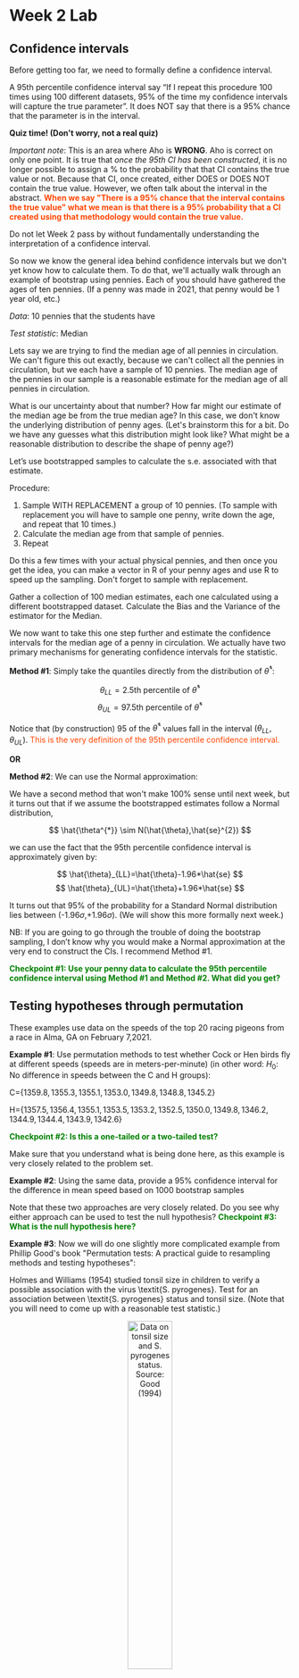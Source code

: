 Week 2 Lab
=============

Confidence intervals
-----------------------

Before getting too far, we need to formally define a confidence interval. 

A 95th percentile confidence interval say “If I repeat this procedure 100 times using 100 different datasets, 95% of the time my confidence intervals will capture the true parameter”. It does NOT say that there is a 95% chance that the parameter is in the interval.

**Quiz time! (Don't worry, not a real quiz)**

*Important note*: This is an area where Aho is **WRONG**. Aho is correct on only one point. It is true that *once the 95th CI has been constructed*, it is no longer possible to assign a $\%$ to the probability that that CI contains the true value or not. Because that CI, once created, either DOES or DOES NOT contain the true value. However, we often talk about the interval in the abstract. **<span style="color: orangered;">When we say "There is a 95$\%$ chance that the interval contains the true value" what we mean is that there is a 95$\%$ probability that a CI created using that methodology would contain the true value.</span>**

Do not let Week 2 pass by without fundamentally understanding the interpretation of a confidence interval. 

So now we know the general idea behind confidence intervals but we don't yet know how to calculate them. To do that, we'll actually walk through an example of bootstrap using pennies. Each of you should have gathered the ages of ten pennies. (If a penny was made in 2021, that penny would be 1 year old, etc.)

*Data*: 10 pennies that the students have

*Test statistic*: Median

Lets say we are trying to find the median age of all pennies in circulation. We can't figure this out exactly, because we can't collect all the pennies in circulation, but we each have a sample of 10 pennies. The median age of the pennies in our sample is a reasonable estimate for the median age of all pennies in circulation. 

What is our uncertainty about that number? How far might our estimate of the median age be from the true median age? In this case, we don't know the underlying distribution of penny ages. (Let's brainstorm this for a bit. Do we have any guesses what this distribution might look like? What might be a reasonable distribution to describe the shape of penny age?) 

Let’s use bootstrapped samples to calculate the s.e. associated with that estimate.

Procedure: 
1. Sample WITH REPLACEMENT a group of 10 pennies. (To sample with replacement you will have to sample one penny, write down the age, and repeat that 10 times.)
2. Calculate the median age from that sample of pennies.
3. Repeat

Do this a few times with your actual physical pennies, and then once you get the idea, you can make a vector in R of your penny ages and use R to speed up the sampling. Don't forget to sample with replacement.

Gather a collection of 100 median estimates, each one calculated using a different bootstrapped dataset. Calculate the Bias and the Variance of the estimator for the Median.

We now want to take this one step further and estimate the confidence intervals for the median age of a penny in circulation. We actually have two primary mechanisms for generating confidence intervals for the statistic.

**Method #1**: Simply take the quantiles directly from the distribution of $\hat{\theta}^{*}$:

$$
\theta_{LL} = \mbox{2.5th percentile of } \hat{\theta}^{*}
$$
$$
\theta_{UL} = \mbox{97.5th percentile of } \hat{\theta}^{*}
$$

Notice that (by construction) 95$%$ of the $\hat{\theta}^{*}$ values fall in the interval $(\theta_{LL},\theta_{UL})$. <span style="color: orangered;">This is the very definition of the 95th percentile confidence interval.</span>

**OR** 

**Method #2**: We can use the Normal approximation:

We have a second method that won't make 100\% sense until next week, but it turns out that if we assume the bootstrapped estimates follow a Normal distribution, 

$$
\hat{\theta^{*}} \sim N(\hat{\theta},\hat{se}^{2})
$$

we can use the fact that the 95th percentile confidence interval is approximately given by:

$$
\hat{\theta}_{LL}=\hat{\theta}-1.96*\hat{se}
$$
$$
\hat{\theta}_{UL}=\hat{\theta}+1.96*\hat{se}
$$

It turns out that 95$\%$ of the probability for a Standard Normal distribution lies between (-1.96$\sigma$,+1.96$\sigma$). (We will show this more formally next week.) 

NB: If you are going to go through the trouble of doing the bootstrap sampling, I don’t know why you would make a Normal approximation at the very end to construct the CIs. I recommend Method #1.

**<span style="color: green;">Checkpoint #1: Use your penny data to calculate the 95th percentile confidence interval using Method #1 and Method #2. What did you get?</span>**

Testing hypotheses through permutation
------------------------------------

These examples use data on the speeds of the top 20 racing pigeons from a race in Alma, GA on February 7,2021. 

**Example #1**: Use permutation methods to test whether Cock or Hen birds fly at different speeds (speeds are in meters-per-minute) (in other word: $H_{0}$: No difference in speeds between the C and H groups):

C=$\{1359.8,1355.3,1355.1,1353.0,1349.8,1348.8,1345.2\}$

H=$\{1357.5,1356.4,1355.1,1353.5,1353.2,1352.5,1350.0,1349.8,1346.2,1344.9,1344.4,1343.9,1342.6\}$

**<span style="color: green;">Checkpoint #2: Is this a one-tailed or a two-tailed test?</span>**

Make sure that you understand what is being done here, as this example is very closely related to the problem set.


**Example #2**: Using the same data, provide a 95% confidence interval for the difference in mean speed based on 1000 bootstrap samples

Note that these two approaches are very closely related. Do you see why either approach can be used to test the null hypothesis? **<span style="color: green;">Checkpoint #3: What is the null hypothesis here?</span>**

**Example #3**: Now we will do one slightly more complicated example from Phillip Good's book "Permutation tests: A practical guide to resampling methods and testing hypotheses":

Holmes and Williams (1954) studied tonsil size in children to verify a possible association with the virus \textit{S. pyrogenes}. Test for an association between \textit{S. pyrogenes} status and tonsil size. (Note that you will need to come up with a reasonable test statistic.)

<div class="figure" style="text-align: center">
<img src="Table2categories.png" alt="Data on tonsil size and S. pyrogenes status. Source: Good (1994)" width="40%" />
<p class="caption">(\#fig:unnamed-chunk-1)Data on tonsil size and S. pyrogenes status. Source: Good (1994)</p>
</div>

Now lets consider the full dataset, where tonsil size is divided into three categories. How would we do the test now? **<span style="color: green;">Checkpoint #4: What is the new test statistic? (There are many options.)</span>** What 'labels' do you permute?

<div class="figure" style="text-align: center">
<img src="Table3categories.png" alt="Fill dataset on tonsil size and S. pyrogenes status. Source: Good (1994)" width="50%" />
<p class="caption">(\#fig:unnamed-chunk-2)Fill dataset on tonsil size and S. pyrogenes status. Source: Good (1994)</p>
</div>

Basics of bootstrap and jackknife
------------------------------------

To get started with bootstrap and jackknife techniques, we start by working through a very simple example. First we simulate some data


```r
x<-seq(0,9,by=1)
```

This will constutute our "data". Let's print the result of sampling with replacement to get a sense for it...


```r
table(sample(x,size=length(x),replace=T))
```

```
## 
## 0 1 2 3 4 6 7 
## 1 1 2 3 1 1 1
```

Now we will write a little script to take bootstrap samples and calculate the means of each of these bootstrap samples


```r
xmeans<-vector(length=1000)
for (i in 1:1000)
  {
  xmeans[i]<-mean(sample(x,replace=T))
  }
```

The actual number of bootstrapped samples is arbitrary *at this point* but there are ways of characterizing the precision of the bootstrap (jackknife-after-bootstrap) which might inform the number of bootstrap samples needed. *In practice*, people tend to pick some arbitrary but large number of bootstrap samples because computers are so fast that it is often easy to draw far more samples than are actually needed. When calculation of the statistic is slow (as might be the case if you are using the samples to construct a phylogeny, for example), then you would need to be more concerned with the number of bootstrap samples. 

First, lets just look at a histogram of the bootstrapped means and plot the actual sample mean on the histogram for comparison



```r
hist(xmeans,breaks=30,col="pink")
abline(v=mean(x),lwd=2)
```

<img src="Week-2-lab_files/figure-html/unnamed-chunk-6-1.png" width="672" />

Calculating bias and standard error
-----------------------------------

From these we can calculate the bias and standard deviation for the mean (which is the "statistic"):

$$
\widehat{Bias_{boot}} = \left(\frac{1}{k}\sum^{k}_{i=1}\theta^{*}_{i}\right)-\hat{\theta}
$$


```r
bias.boot<-mean(xmeans)-mean(x)
bias.boot
```

```
## [1] 0.0169
```

```r
hist(xmeans,breaks=30,col="pink")
abline(v=mean(x),lwd=5,col="black")
abline(v=mean(xmeans),lwd=2,col="yellow")
```

<img src="Week-2-lab_files/figure-html/unnamed-chunk-7-1.png" width="672" />

$$
\widehat{s.e._{boot}} = \sqrt{\frac{1}{k-1}\sum^{k}_{i=1}(\theta^{*}_{i}-\bar{\theta^{*}})^{2}}
$$


```r
se.boot<-sd(xmeans)
```

We can find the confidence intervals in two ways:

Method #1: Assume the bootstrap statistics are normally distributed


```r
LL.boot<-mean(xmeans)-1.96*se.boot #where did 1.96 come from?
UL.boot<-mean(xmeans)+1.96*se.boot
LL.boot
```

```
## [1] 2.749639
```

```r
UL.boot
```

```
## [1] 6.284161
```

Method #2: Simply take the quantiles of the bootstrap statistics


```r
quantile(xmeans,c(0.025,0.975))
```

```
##  2.5% 97.5% 
##   2.8   6.4
```

Let's compare this to what we would have gotten if we had used normal distribution theory. First we have to calculate the standard error:


```r
se.normal<-sqrt(var(x)/length(x))
LL.normal<-mean(x)-qt(0.975,length(x)-1)*se.normal
UL.normal<-mean(x)+qt(0.975,length(x)-1)*se.normal
LL.normal
```

```
## [1] 2.334149
```

```r
UL.normal
```

```
## [1] 6.665851
```

In this case, the confidence intervals we got from the normal distribution theory are too wide.

**<span style="color: green;">Checkpoint #6: Does it make sense why the normal distribution theory intervals are too wide?</span>** Because the original were were uniformly distributed, the data has higher variance than would be expected and therefore the standard error is higher than would be expected.

There are two packages that provide functions for bootstrapping, 'boot' and 'boostrap'. We will start by using the 'bootstrap' package, which was originally designed for Efron and Tibshirani's monograph on the bootstrap. 

To test the main functionality of the 'bootstrap' package, we will use the data we already have. The 'bootstrap' function requires the input of a user-defined function to calculate the statistic of interest. Here I will write a function that calculates the mean of the input values.


```r
library(bootstrap)
theta<-function(x)
  {
    mean(x)
  }
results<-bootstrap(x=x,nboot=1000,theta=theta)
results
```

```
## $thetastar
##    [1] 5.6 3.5 4.8 5.1 4.7 5.1 3.7 5.5 4.1 4.0 4.8 5.8 3.9 5.5 4.7 4.9 5.4 4.4
##   [19] 3.2 4.1 4.7 3.6 4.0 4.7 4.4 5.3 5.1 4.5 2.3 4.3 5.7 6.1 4.6 5.1 4.2 5.7
##   [37] 5.6 5.5 4.6 4.2 5.3 6.6 5.1 5.8 4.2 4.6 3.2 3.9 4.2 2.7 6.1 5.7 4.7 5.5
##   [55] 4.9 3.5 5.2 3.6 6.0 4.8 4.2 5.1 4.5 3.3 4.8 3.7 5.2 4.8 4.9 5.8 3.5 4.8
##   [73] 5.5 4.2 3.2 4.2 4.1 4.0 5.7 6.0 5.1 4.1 4.3 3.5 6.5 4.0 4.5 3.6 4.1 4.8
##   [91] 5.6 4.1 3.9 5.4 4.7 4.9 3.7 4.8 3.0 4.7 3.8 5.1 4.0 2.0 4.9 4.7 3.9 5.7
##  [109] 6.0 4.8 4.3 4.0 2.3 3.5 3.6 3.8 4.2 5.6 4.4 3.0 4.6 5.7 5.8 4.1 6.0 5.4
##  [127] 2.9 4.2 4.0 5.5 4.9 6.1 5.6 4.3 4.4 6.0 4.8 7.0 3.6 5.3 4.0 4.2 4.0 3.4
##  [145] 3.8 5.8 3.2 5.1 4.5 5.0 3.8 2.6 4.1 2.5 3.3 5.8 2.0 4.8 4.1 3.8 4.3 4.8
##  [163] 4.2 5.7 4.7 5.6 2.6 4.9 5.1 4.0 4.4 5.2 4.4 2.8 5.7 3.3 4.6 4.6 5.3 3.6
##  [181] 4.5 3.6 3.8 4.8 3.5 3.6 4.6 4.3 4.7 3.9 3.5 4.0 5.3 4.7 3.0 4.1 6.4 4.8
##  [199] 4.8 5.2 4.4 5.1 6.5 4.7 4.3 3.4 3.7 4.2 4.4 4.9 3.4 4.0 4.9 6.5 4.4 3.9
##  [217] 3.5 4.7 4.9 2.4 4.3 5.2 2.8 3.7 6.2 4.5 5.7 4.3 4.7 3.1 6.0 5.0 5.1 6.1
##  [235] 5.3 5.8 4.8 5.5 5.2 4.9 5.7 5.3 4.6 4.5 3.9 3.7 5.0 4.7 4.1 6.5 3.8 4.0
##  [253] 5.7 5.5 3.3 6.1 5.8 4.3 3.8 4.4 5.8 4.6 4.8 2.9 5.3 5.2 5.0 6.3 3.6 4.8
##  [271] 2.7 3.4 4.7 5.8 6.0 3.5 4.0 4.9 3.8 5.0 2.8 4.7 2.5 5.2 3.7 3.4 4.8 4.0
##  [289] 5.1 5.5 3.0 4.9 5.2 4.5 3.5 5.2 5.3 6.1 3.3 6.7 4.0 4.6 5.1 5.2 4.7 5.2
##  [307] 6.2 5.5 3.3 5.4 3.5 5.8 4.2 3.6 4.4 5.5 4.7 4.0 4.3 5.6 3.8 3.4 2.1 3.9
##  [325] 3.8 4.1 4.6 3.3 3.3 4.5 3.4 5.2 3.5 4.0 4.0 6.0 4.2 4.5 4.0 3.6 3.4 5.1
##  [343] 4.1 3.4 5.8 4.5 3.9 4.2 4.2 3.4 5.3 4.4 6.3 4.0 5.5 5.3 4.3 4.7 2.7 5.5
##  [361] 6.7 2.7 5.8 3.9 4.3 3.3 5.5 5.7 4.8 5.0 6.7 5.1 4.8 5.4 3.5 5.7 3.6 2.5
##  [379] 4.3 4.0 5.5 4.1 5.0 4.8 3.9 4.8 4.6 4.0 6.4 3.2 3.9 4.9 3.6 5.0 3.0 4.4
##  [397] 5.4 4.9 5.3 5.0 4.5 4.1 4.7 3.9 4.3 4.4 5.6 4.4 3.9 5.5 4.4 3.9 2.7 5.6
##  [415] 4.7 3.7 5.5 4.6 4.2 4.3 4.2 3.5 4.3 5.2 5.3 3.8 4.4 4.8 4.3 3.1 5.2 4.3
##  [433] 5.8 4.8 4.0 3.8 4.5 4.7 5.1 5.4 4.4 4.8 3.0 3.6 4.6 3.9 4.6 6.1 3.9 4.3
##  [451] 4.6 3.2 4.9 4.0 3.7 4.6 4.9 3.6 3.2 5.2 5.6 5.9 4.2 4.3 4.5 3.3 3.6 6.9
##  [469] 4.9 4.9 5.9 5.4 4.9 6.7 5.2 4.9 6.1 3.7 2.6 4.7 6.0 4.2 4.6 5.4 3.8 3.5
##  [487] 4.2 5.0 5.0 4.6 5.2 5.8 4.0 6.4 2.8 3.8 3.5 4.7 3.9 5.8 3.4 6.0 4.0 5.8
##  [505] 3.8 3.9 5.1 4.5 5.3 5.0 5.6 3.5 4.6 3.9 5.2 5.5 8.2 4.8 5.2 2.9 4.3 7.2
##  [523] 4.7 4.5 7.2 2.8 3.7 5.6 4.7 5.3 3.9 3.2 4.4 4.6 4.5 5.0 3.4 5.1 3.7 3.6
##  [541] 5.0 5.3 3.5 3.7 3.5 4.3 4.3 4.9 3.1 3.6 5.1 4.9 3.9 4.6 4.9 4.5 5.3 4.5
##  [559] 3.8 2.2 4.9 2.8 3.0 5.7 4.2 4.7 4.9 4.8 5.4 5.4 2.6 4.5 5.7 4.3 4.3 4.5
##  [577] 4.1 5.0 5.9 5.3 4.3 4.7 3.7 5.0 5.0 4.8 4.0 4.8 2.9 5.5 2.3 3.1 3.5 5.4
##  [595] 4.8 4.2 4.0 3.8 5.3 3.8 4.2 4.4 5.8 4.7 5.3 4.8 4.2 5.7 4.4 4.9 4.6 5.9
##  [613] 6.2 4.8 6.3 5.0 4.9 5.0 3.6 4.3 3.9 4.8 4.1 3.1 4.2 5.5 6.4 4.8 3.8 3.7
##  [631] 4.0 3.6 4.0 5.1 6.9 3.3 3.7 5.2 6.2 4.4 4.0 4.0 5.6 3.7 4.3 6.8 4.5 4.6
##  [649] 3.7 3.7 4.2 4.5 3.5 4.0 4.1 4.6 4.8 4.4 3.9 4.9 4.7 4.8 4.9 6.3 3.6 5.6
##  [667] 4.6 4.9 5.7 2.7 4.9 4.9 4.5 3.2 3.2 3.1 4.7 4.2 5.7 5.0 5.0 2.3 4.4 5.4
##  [685] 3.7 4.4 3.4 4.7 5.2 6.3 4.6 4.9 6.3 4.4 4.6 4.5 3.9 3.3 5.7 4.0 4.9 3.7
##  [703] 4.5 5.5 4.1 4.7 4.3 5.0 4.5 5.2 4.0 5.3 3.1 4.8 3.8 3.9 2.1 5.7 3.6 3.3
##  [721] 3.9 5.0 3.2 3.6 5.0 3.9 5.3 4.7 5.4 5.8 6.1 3.5 3.6 6.1 6.7 4.5 3.4 3.9
##  [739] 3.6 3.1 3.6 4.9 3.8 5.8 4.8 4.3 3.2 3.5 4.1 5.0 3.9 4.3 4.5 6.5 5.9 3.3
##  [757] 3.5 2.7 5.3 3.3 3.7 4.6 4.6 3.5 4.1 3.1 3.4 4.5 4.2 4.4 4.6 5.3 3.5 4.8
##  [775] 4.8 4.9 3.6 5.3 3.1 5.6 3.9 4.8 5.0 4.1 5.9 6.0 4.3 4.8 5.6 3.8 5.0 5.8
##  [793] 3.6 5.4 4.1 4.6 4.3 3.6 4.5 5.0 5.3 4.2 3.2 5.6 4.8 5.3 3.5 3.4 4.7 3.3
##  [811] 3.8 3.2 5.1 4.1 5.1 3.0 4.5 6.5 5.1 4.0 5.0 3.3 3.6 5.4 5.4 3.6 4.6 3.7
##  [829] 4.5 4.1 3.0 4.8 4.1 4.1 4.0 5.1 5.8 4.4 3.7 3.1 4.7 4.1 5.8 5.1 3.7 5.9
##  [847] 5.0 4.0 4.7 4.9 4.4 3.8 5.1 4.3 4.7 3.9 4.1 3.1 4.9 4.6 5.0 4.3 6.9 3.2
##  [865] 4.0 3.8 5.9 5.1 5.3 5.0 4.9 4.7 4.5 4.0 4.7 4.1 3.8 5.2 5.4 5.0 4.1 4.3
##  [883] 5.5 6.6 3.8 5.6 4.6 3.1 5.6 5.7 5.0 5.1 4.0 4.5 5.0 3.0 5.5 3.0 3.5 4.5
##  [901] 3.1 4.0 5.3 3.4 6.0 3.6 6.7 5.0 5.6 4.9 4.1 2.1 4.9 4.2 3.6 4.1 5.1 3.9
##  [919] 5.1 5.8 5.3 2.8 2.9 4.5 5.0 3.9 4.3 5.2 6.1 3.3 5.4 3.5 4.2 4.5 3.7 3.7
##  [937] 3.9 2.7 3.9 5.0 3.4 2.6 3.8 6.1 5.5 5.9 7.1 4.4 5.2 3.6 4.8 4.3 3.7 2.8
##  [955] 2.2 6.1 4.7 5.9 3.7 5.6 4.5 4.8 3.7 3.9 6.0 6.5 3.1 5.1 3.6 4.1 5.6 5.7
##  [973] 5.0 5.5 5.9 4.6 6.3 5.2 5.3 4.8 5.0 4.4 4.8 3.5 4.7 5.9 4.3 5.3 2.5 5.0
##  [991] 3.9 5.1 5.2 3.5 3.6 2.2 5.5 4.9 4.7 5.1
## 
## $func.thetastar
## NULL
## 
## $jack.boot.val
## NULL
## 
## $jack.boot.se
## NULL
## 
## $call
## bootstrap(x = x, nboot = 1000, theta = theta)
```

```r
quantile(results$thetastar,c(0.025,0.975))
```

```
##  2.5% 97.5% 
##   2.7   6.4
```

Notice that we get exactly what we got last time. This illustrates an important point, which is that the bootstrap functions are often no easier to use than something you could write yourself.

You can also define a function of the bootstrapped statistics (we have been calling this theta) to pull out immediately any summary statistics you are interested in from the bootstrapped thetas.

Here I will write a function that calculates the bias of my estimate of the mean (which is 4.5 [i.e. the mean of the number 0,1,2,3,4,5,6,7,8,9])


```r
bias<-function(x)
  {
  mean(x)-4.5
  }
results<-bootstrap(x=x,nboot=1000,theta=theta,func=bias)
results
```

```
## $thetastar
##    [1] 5.1 3.6 3.5 4.2 5.1 4.6 4.9 3.5 4.5 6.9 2.7 4.1 3.6 5.0 5.3 3.3 5.3 3.5
##   [19] 5.1 5.6 6.0 3.6 2.8 5.5 3.2 3.9 3.8 4.9 3.2 3.4 3.4 5.9 6.6 4.4 3.6 6.2
##   [37] 5.1 5.7 4.6 5.0 4.9 5.0 5.4 5.1 3.1 3.2 4.3 3.9 5.9 3.3 3.7 3.4 3.8 3.7
##   [55] 4.9 4.4 5.6 3.9 6.2 4.2 2.4 5.3 3.9 4.7 5.0 4.3 4.6 3.3 4.5 3.9 4.6 4.9
##   [73] 4.5 4.4 4.3 4.8 4.0 4.9 4.2 5.7 5.4 4.2 4.4 5.6 3.7 1.9 5.2 4.2 4.5 5.8
##   [91] 5.2 7.0 3.5 3.4 4.9 5.0 4.2 4.0 4.4 4.3 4.8 4.4 4.4 2.4 5.6 5.8 4.9 4.4
##  [109] 4.9 4.1 4.2 4.6 3.8 4.7 3.8 4.3 4.5 4.8 5.1 3.7 4.7 3.9 4.8 4.1 5.2 4.5
##  [127] 4.7 4.2 5.5 2.9 3.9 4.5 5.8 4.7 3.6 6.0 4.9 3.7 4.8 4.4 3.9 4.8 4.7 3.8
##  [145] 4.0 3.8 4.2 4.4 6.3 3.7 4.7 2.9 3.7 4.6 4.1 4.8 4.2 4.9 5.3 2.2 4.7 5.5
##  [163] 3.8 4.2 5.1 2.8 3.3 3.6 4.0 4.0 4.8 4.5 4.2 5.7 3.5 3.9 6.0 4.0 4.9 3.2
##  [181] 4.2 4.6 4.7 2.5 5.1 2.9 6.2 4.3 4.2 5.0 5.4 4.5 4.8 3.6 3.4 3.3 4.6 4.1
##  [199] 3.1 4.3 5.1 4.0 3.3 5.7 4.7 6.4 3.3 5.6 5.0 4.7 3.9 4.5 3.8 6.3 4.7 3.7
##  [217] 4.8 2.6 5.4 3.7 5.6 3.8 5.6 6.1 3.0 3.8 6.4 5.7 3.9 4.7 3.6 4.0 4.5 4.2
##  [235] 4.1 3.7 5.1 6.1 4.1 5.0 6.0 3.8 4.4 6.4 5.8 5.3 5.4 2.7 4.2 4.6 4.2 4.4
##  [253] 4.8 5.3 5.1 4.5 6.5 2.9 4.1 4.1 3.5 5.1 5.5 5.4 5.4 4.6 3.5 4.3 4.9 4.5
##  [271] 5.1 4.4 3.7 4.9 3.4 6.1 5.2 4.5 5.1 5.6 3.7 4.7 2.8 5.4 3.5 4.8 4.9 4.2
##  [289] 4.5 5.5 5.2 4.6 4.4 5.3 4.9 6.8 3.8 4.8 4.2 4.6 4.6 4.3 4.8 5.1 4.6 5.3
##  [307] 3.6 3.3 5.2 3.6 4.5 5.3 4.4 4.2 5.3 4.8 3.4 4.4 3.7 3.7 3.9 3.4 3.6 5.5
##  [325] 6.2 5.9 6.4 3.2 5.6 4.8 5.0 4.0 6.1 4.4 3.7 4.4 3.6 4.4 3.5 4.9 6.6 4.7
##  [343] 2.5 4.7 4.9 5.8 5.3 5.3 4.6 4.2 5.0 4.6 5.3 5.2 4.1 3.1 4.5 3.9 5.0 4.3
##  [361] 3.3 5.3 3.7 5.0 3.8 3.8 4.2 5.2 3.3 4.4 5.2 4.9 3.6 5.9 3.8 5.0 4.2 5.2
##  [379] 2.8 4.7 5.2 4.8 5.3 4.2 4.6 5.5 4.3 4.8 6.9 3.1 4.5 2.9 4.5 4.7 4.2 5.0
##  [397] 2.9 6.1 5.1 4.7 5.2 3.9 5.3 3.6 4.3 5.2 4.6 2.5 6.1 3.1 4.7 5.3 4.6 3.4
##  [415] 4.0 4.7 4.2 5.5 5.2 5.2 4.8 3.9 5.7 2.1 5.2 5.6 5.8 5.5 4.8 5.1 3.9 4.4
##  [433] 3.3 2.9 5.8 5.9 3.2 5.4 4.8 4.2 5.1 4.9 6.0 4.7 5.6 4.3 4.6 4.5 5.0 5.8
##  [451] 4.1 3.1 4.9 5.6 4.5 5.4 4.8 3.4 5.1 4.7 6.2 3.6 6.3 4.2 5.4 5.3 6.9 4.2
##  [469] 3.5 4.2 3.4 5.2 3.6 4.3 5.2 4.8 4.4 3.8 5.3 6.0 5.5 4.8 5.0 4.6 5.3 4.7
##  [487] 4.6 5.1 3.3 4.3 5.7 5.0 5.0 6.5 3.8 4.4 4.7 3.3 5.2 4.7 5.5 4.1 4.3 2.8
##  [505] 4.9 3.9 5.1 5.2 4.3 3.0 5.3 4.6 3.7 4.1 3.1 4.3 4.6 4.9 3.4 5.0 4.4 4.3
##  [523] 4.7 4.9 4.2 4.3 6.4 3.9 3.5 3.7 5.3 5.8 4.0 3.5 4.9 5.4 5.2 4.6 3.6 5.4
##  [541] 4.0 2.2 5.1 4.0 4.3 4.2 4.8 4.5 3.6 5.5 5.1 5.8 6.1 4.7 4.8 3.7 4.6 5.5
##  [559] 3.8 4.1 4.8 6.2 5.0 4.2 6.8 5.2 3.1 4.3 6.0 6.0 5.2 5.6 3.4 5.3 5.1 3.1
##  [577] 4.9 5.4 5.4 4.7 4.0 4.4 3.8 2.8 6.1 5.6 5.2 4.1 3.3 4.1 3.3 5.4 4.9 3.8
##  [595] 4.7 4.5 3.2 5.5 3.9 5.3 5.6 3.9 4.8 5.0 4.0 3.5 4.6 5.2 3.6 2.5 7.6 5.6
##  [613] 4.2 4.0 5.4 5.7 3.1 4.1 4.6 5.1 4.7 7.5 5.4 4.5 5.1 4.4 6.9 5.4 5.1 5.4
##  [631] 4.9 5.5 4.1 4.2 4.2 3.9 5.0 4.9 5.4 5.4 4.0 3.5 5.7 2.5 4.4 4.9 4.7 5.0
##  [649] 4.0 5.2 5.3 3.7 3.8 4.4 4.4 3.9 4.1 3.4 4.9 4.8 5.1 5.1 2.4 3.6 4.7 4.6
##  [667] 4.4 3.9 5.1 2.6 3.3 4.1 3.8 3.1 4.1 4.8 3.3 3.9 5.2 4.1 5.9 5.5 3.9 5.7
##  [685] 4.9 3.0 3.3 5.2 4.3 3.6 5.5 4.3 4.0 4.3 4.8 4.9 4.0 5.4 3.9 5.5 4.7 3.8
##  [703] 3.8 5.1 3.0 5.7 5.4 4.6 4.0 3.3 4.3 4.5 3.6 4.8 3.5 5.7 6.1 6.1 5.2 4.2
##  [721] 4.6 4.8 5.3 4.7 3.5 4.4 4.7 4.5 2.7 4.3 4.2 5.2 4.4 3.7 3.0 4.4 4.2 5.3
##  [739] 4.0 3.9 5.3 3.7 5.8 2.5 5.3 5.2 4.4 4.5 4.4 4.8 4.6 4.4 2.9 4.6 5.3 5.6
##  [757] 3.8 4.4 4.2 6.0 2.4 3.6 4.7 4.3 5.4 5.6 5.5 5.0 5.3 2.9 4.4 5.0 4.5 5.6
##  [775] 4.2 4.1 4.0 5.8 5.2 6.0 5.4 4.4 4.0 4.9 4.0 4.1 4.2 3.9 3.9 4.4 3.8 3.6
##  [793] 4.5 5.1 3.9 5.5 4.1 5.3 4.2 4.1 4.8 5.7 5.6 5.5 4.8 5.7 4.3 6.2 5.5 5.2
##  [811] 5.1 5.6 6.1 3.6 3.5 4.1 4.3 4.4 5.6 6.5 5.2 4.1 2.4 5.0 3.3 4.2 4.2 4.5
##  [829] 4.0 4.6 5.2 5.2 4.3 5.4 5.1 4.5 2.4 5.7 4.2 2.1 5.7 3.2 5.2 4.6 3.0 2.9
##  [847] 3.5 3.6 4.1 4.9 6.3 4.1 3.0 3.9 4.7 4.6 5.8 5.0 5.0 4.8 3.9 3.2 4.8 4.4
##  [865] 5.3 3.4 5.5 3.9 5.8 5.0 3.1 4.6 5.6 4.7 4.8 5.0 3.3 3.7 5.7 3.4 3.0 4.1
##  [883] 4.8 4.0 3.8 4.0 2.6 4.1 4.5 4.3 3.6 5.6 3.2 4.6 3.7 2.7 3.1 5.0 4.3 4.3
##  [901] 5.6 4.6 5.5 3.9 4.5 4.2 5.7 5.0 2.6 5.3 4.2 5.1 4.1 5.6 4.2 3.9 5.3 3.2
##  [919] 5.1 4.9 4.4 6.1 4.2 4.1 4.6 4.5 4.8 3.9 2.7 4.4 3.5 4.1 6.0 4.7 5.3 3.7
##  [937] 4.9 6.0 4.4 4.0 3.4 6.0 4.7 4.9 4.4 4.6 5.1 5.8 3.4 3.6 5.0 5.5 3.1 4.9
##  [955] 4.7 3.8 4.9 5.1 4.5 4.2 3.9 4.6 5.3 5.3 3.6 4.8 5.0 4.1 2.9 6.6 4.7 4.3
##  [973] 5.2 4.2 4.9 4.6 3.8 4.2 4.3 4.3 3.7 4.9 5.1 3.6 2.5 3.0 4.7 4.4 4.7 5.0
##  [991] 4.8 3.0 5.1 3.6 4.6 3.6 5.6 4.2 4.5 5.0
## 
## $func.thetastar
## [1] 0.0278
## 
## $jack.boot.val
##  [1]  0.46507042  0.36285714  0.29859155  0.21342466  0.09784946 -0.01480363
##  [7] -0.12140845 -0.23506849 -0.38765060 -0.46676136
## 
## $jack.boot.se
## [1] 0.9129539
## 
## $call
## bootstrap(x = x, nboot = 1000, theta = theta, func = bias)
```

Compare this to 'bias.boot' (our result from above). Why might it not be the same? Try running the same section of code several times. See how the value of the bias ($func.thetastar) jumps around? We should not be surprised by this because we can look at the jackknife-after-bootstrap estimate of the standard error of the function (in this case, that function is the bias) and we can see that it is not so small that we wouldn't expect some variation in these values.

Remember, everything we have discussed today are estimates. The statistic as applied to your data will change with new data, as will the standard error, the confidence intervals - everything! All of these values have sampling distributions and are subject to change if you repeated the procedure with new data.

Note that we can calculate any function of $\theta^{*}$. A simple example would be the 72nd percentile:


```r
perc72<-function(x)
  {
  quantile(x,probs=c(0.72))
  }
results<-bootstrap(x=x,nboot=1000,theta=theta,func=perc72)
results
```

```
## $thetastar
##    [1] 5.2 4.6 4.8 4.8 4.0 4.1 4.5 4.1 3.6 4.3 2.5 5.2 2.4 5.5 4.5 4.4 4.9 6.3
##   [19] 6.1 5.9 4.1 4.9 3.5 5.3 4.3 5.8 5.5 4.8 3.2 4.9 4.4 4.6 5.9 4.9 4.7 4.3
##   [37] 4.8 5.1 5.1 4.0 5.0 4.1 5.3 4.9 4.5 4.1 5.1 4.2 4.1 5.1 4.2 6.4 2.9 4.2
##   [55] 5.0 4.4 3.8 5.8 4.0 4.4 4.6 3.8 4.3 4.5 4.4 4.9 5.3 2.9 5.5 5.1 4.5 5.8
##   [73] 3.1 4.8 4.6 3.6 3.8 4.8 5.2 3.8 5.2 4.5 4.4 5.7 4.9 5.0 4.8 3.6 5.7 5.0
##   [91] 6.4 4.5 4.5 4.4 4.5 5.4 4.7 4.6 5.1 3.8 3.7 3.3 3.3 6.7 5.3 4.8 4.6 4.7
##  [109] 5.0 5.1 5.3 4.0 3.0 4.5 4.8 3.7 6.0 5.1 3.5 3.0 4.4 4.4 5.0 5.8 4.6 4.3
##  [127] 5.8 4.3 1.7 4.8 5.6 3.8 3.8 5.9 3.8 6.0 4.0 4.9 4.1 3.5 5.3 5.4 2.5 4.2
##  [145] 4.0 4.2 4.9 3.5 4.7 3.9 4.3 5.4 4.0 4.3 5.0 4.2 3.8 5.1 4.0 4.0 3.8 5.1
##  [163] 2.7 4.9 3.3 4.2 4.2 4.4 5.1 4.3 5.4 4.1 6.1 4.8 4.7 5.7 4.6 3.6 6.3 2.6
##  [181] 4.7 5.1 5.1 4.2 4.2 4.9 4.0 3.2 4.5 3.5 3.8 4.1 5.2 3.6 4.7 4.6 3.7 3.7
##  [199] 4.1 3.4 2.5 3.4 3.5 4.5 5.1 4.3 4.3 4.3 3.2 4.1 3.7 3.3 7.0 4.9 4.8 4.9
##  [217] 5.1 4.4 5.9 4.4 4.8 4.6 4.3 5.8 5.9 4.4 5.7 4.5 5.4 3.6 3.9 3.0 5.6 6.6
##  [235] 5.5 3.1 3.9 4.7 5.8 5.2 4.8 3.9 3.2 5.2 5.2 5.1 4.6 4.8 5.4 3.8 4.1 5.9
##  [253] 2.8 3.1 4.4 5.2 4.5 4.6 3.1 4.4 5.0 4.1 3.2 4.2 4.7 4.2 4.5 3.6 4.4 3.9
##  [271] 5.2 4.5 6.2 5.1 5.2 4.6 4.7 5.4 4.9 3.8 3.4 4.6 4.2 5.5 4.5 5.0 5.1 5.6
##  [289] 5.1 4.2 2.6 4.8 3.7 2.9 3.1 3.8 4.0 5.5 6.3 2.9 4.3 6.5 5.4 5.2 3.9 3.9
##  [307] 5.4 3.8 4.4 3.8 3.2 6.1 4.3 4.4 5.0 4.3 2.9 4.2 3.9 5.1 4.9 4.0 5.3 3.3
##  [325] 2.7 6.0 3.1 4.3 5.2 5.5 4.0 3.8 5.0 4.0 4.2 6.0 5.4 6.1 4.3 3.6 4.5 5.0
##  [343] 4.2 5.8 4.1 3.9 5.1 5.7 4.0 7.0 3.8 2.7 4.3 4.4 4.6 4.7 3.8 4.7 5.0 4.0
##  [361] 4.7 5.3 5.0 4.9 2.9 3.9 4.3 5.2 6.1 2.9 4.6 4.6 5.3 4.7 4.7 2.7 3.7 5.6
##  [379] 4.6 3.4 4.9 3.3 5.1 2.8 5.0 4.0 3.6 5.8 4.5 5.9 3.6 4.8 3.4 5.5 5.3 3.3
##  [397] 5.2 4.3 4.7 5.4 4.7 4.7 3.4 4.6 4.4 4.5 5.3 4.3 5.8 6.3 4.3 4.4 5.1 5.4
##  [415] 5.1 2.3 3.6 6.0 3.6 4.3 6.1 4.2 4.6 2.7 5.6 5.0 3.2 5.0 5.3 3.5 4.9 3.4
##  [433] 5.0 4.0 5.5 3.3 3.4 4.1 2.9 4.8 4.4 4.6 4.8 3.9 3.7 4.6 5.3 4.5 5.3 5.0
##  [451] 5.2 3.4 4.8 4.9 5.7 4.4 5.3 4.8 4.5 2.6 5.8 6.1 4.9 4.4 3.8 3.6 5.0 3.7
##  [469] 3.8 4.8 5.4 3.2 6.2 2.8 5.1 4.7 5.3 4.4 4.7 4.4 5.0 5.4 6.1 3.8 5.0 6.2
##  [487] 3.7 4.9 4.8 3.5 4.9 4.7 5.3 4.0 2.8 4.4 5.9 4.9 4.9 4.7 3.9 5.0 4.5 5.0
##  [505] 4.3 5.2 4.8 4.8 5.6 4.1 4.5 5.0 5.3 4.0 5.0 3.9 4.1 4.9 2.9 4.5 5.1 5.1
##  [523] 5.5 4.4 4.8 4.6 5.2 4.4 5.6 4.3 3.6 3.5 2.4 5.0 5.4 6.4 3.9 3.8 4.8 5.0
##  [541] 5.2 5.0 2.6 4.0 4.0 4.8 4.6 4.4 4.9 4.3 5.5 6.3 4.9 5.0 4.1 6.1 3.4 5.9
##  [559] 6.7 3.9 4.7 3.9 3.5 4.5 3.4 5.6 3.3 3.7 5.0 4.0 4.3 4.0 4.6 4.5 5.5 5.2
##  [577] 3.3 4.7 5.1 4.8 4.8 4.9 6.2 3.1 2.5 4.7 4.0 6.1 3.5 5.5 5.9 4.4 3.1 5.5
##  [595] 4.7 4.2 3.6 5.3 3.5 6.6 3.8 4.2 5.7 4.5 4.9 5.9 4.0 4.1 5.0 4.3 3.2 2.6
##  [613] 4.1 3.7 5.8 4.0 4.3 3.3 4.5 4.7 2.5 5.0 5.5 5.6 4.7 4.2 5.1 6.1 5.2 4.4
##  [631] 4.8 6.0 6.8 3.2 3.0 3.5 3.7 5.2 5.4 5.7 4.4 3.5 5.0 4.9 3.9 4.9 4.4 3.8
##  [649] 4.0 3.7 4.7 3.2 4.8 4.4 4.1 3.7 3.6 4.1 3.9 5.3 4.9 6.1 4.8 5.3 5.7 3.5
##  [667] 3.4 5.8 3.7 4.8 5.1 5.8 5.3 4.3 4.5 4.6 4.3 5.0 4.0 3.3 3.9 6.4 5.4 4.8
##  [685] 4.4 4.2 5.7 4.9 4.7 4.5 6.1 3.5 4.9 4.0 5.4 5.2 4.6 4.8 6.3 4.6 4.5 5.1
##  [703] 2.9 3.8 3.6 3.9 4.2 5.7 3.3 4.0 5.2 3.9 3.5 3.5 3.8 4.8 5.4 4.7 5.9 4.9
##  [721] 4.9 5.3 5.7 5.0 4.0 4.4 4.5 3.4 4.2 4.3 4.9 5.0 3.7 3.9 5.1 4.2 4.6 5.7
##  [739] 4.0 5.6 4.7 4.0 4.2 3.8 3.9 4.5 3.2 5.0 5.0 5.1 3.8 5.2 3.9 5.5 5.0 4.0
##  [757] 3.3 4.7 4.8 5.0 5.1 4.7 3.5 5.5 7.2 5.7 4.4 5.4 4.9 4.1 4.0 5.6 5.2 3.1
##  [775] 5.3 5.6 5.1 3.0 4.0 3.6 4.6 4.2 2.6 4.7 3.9 3.6 5.4 4.7 5.1 4.4 5.1 6.3
##  [793] 4.1 4.2 4.6 3.9 5.0 5.0 4.9 3.8 4.3 3.3 3.2 4.6 6.3 4.0 5.2 5.3 3.0 4.1
##  [811] 4.1 5.3 5.3 2.0 6.5 3.9 5.5 4.2 5.1 5.0 4.5 5.1 3.9 4.2 4.8 5.0 4.0 4.2
##  [829] 3.8 4.3 4.3 5.2 5.5 3.2 4.5 5.1 4.6 4.5 4.1 4.4 5.1 4.3 5.0 3.1 4.2 4.7
##  [847] 5.7 5.4 5.0 3.1 5.1 4.2 4.3 3.1 5.8 4.9 4.1 4.5 3.6 4.4 3.2 4.4 4.8 4.6
##  [865] 5.6 4.3 5.3 4.9 4.4 3.3 3.9 5.4 2.5 4.9 6.7 4.9 5.4 2.5 4.4 5.5 5.7 5.5
##  [883] 5.2 4.8 4.4 6.8 3.3 4.1 3.6 6.2 5.3 4.7 3.6 4.7 5.5 4.7 5.5 3.4 4.4 6.1
##  [901] 3.0 5.6 4.6 5.0 4.9 5.8 5.1 5.0 4.4 6.3 4.9 5.2 7.0 4.1 3.7 5.2 5.4 4.3
##  [919] 5.6 4.4 3.1 4.6 4.9 5.1 4.3 4.8 5.8 4.4 4.0 5.2 5.4 5.6 6.0 3.5 4.7 4.0
##  [937] 4.8 5.2 5.8 4.9 4.1 3.3 4.5 5.6 3.7 2.9 3.4 3.8 5.0 3.8 4.1 5.1 5.6 3.2
##  [955] 5.8 5.2 3.7 5.9 4.1 4.1 3.8 2.9 5.5 4.5 5.6 4.2 3.5 6.0 4.7 3.8 3.7 4.3
##  [973] 6.1 3.6 5.2 4.1 3.6 5.2 3.6 5.3 5.1 5.2 4.3 6.3 3.9 4.9 3.3 5.2 6.7 3.8
##  [991] 5.3 5.3 6.7 4.8 4.7 4.0 4.5 4.4 4.7 4.0
## 
## $func.thetastar
## 72% 
## 5.1 
## 
## $jack.boot.val
##  [1] 5.5 5.3 5.3 5.3 5.1 5.0 5.0 4.8 4.8 4.6
## 
## $jack.boot.se
## [1] 0.8055433
## 
## $call
## bootstrap(x = x, nboot = 1000, theta = theta, func = perc72)
```

On Tuesday we went over an example in which we bootstrapped the correlation coefficient between LSAT scores and GPA. To do that, we sampled pairs of (LSAT,GPA) data with replacement. Here is a little script that would do something like that using (X,Y) data that are independently drawn from the normal distribution


```r
xdata<-matrix(rnorm(30),ncol=2)
```

Everyone's data is going to be different. With such a small sample size, it would be easy to get a positive or negative correlation by random change, but on average across everyone's datasets, there should be zero correlation because the two columns are drawn independently.


```r
n<-15
theta<-function(x,xdata)
  {
  cor(xdata[x,1],xdata[x,2])
  }
results<-bootstrap(x=1:n,nboot=50,theta=theta,xdata=xdata) 
#NB: xdata is passed to the theta function, not needed for bootstrap function itself
```

Notice the parameters that get passed to the 'bootstrap' function are: (1) the indexes which will be sampled with replacement. This is different that the raw data but the end result is the same because both the indices and the raw data get passed to the function 'theta' (2) the number of bootrapped samples (in this case 50) (3) the function to calculate the statistic (4) the raw data.

Lets look at a histogram of the bootstrapped statistics $\theta^{*}$ and draw a vertical line for the statistic as applied to the original data.


```r
hist(results$thetastar,breaks=30,col="pink")
abline(v=cor(xdata[,1],xdata[,2]),lwd=2)
```

<img src="Week-2-lab_files/figure-html/unnamed-chunk-17-1.png" width="672" />

Parametric bootstrap
---------------------

Let's do one quick example of a parametric bootstrap. We haven't introduced distributions yet (except for the Gaussian, or Normal, distribution, which is the most familiar), so lets spend a few minutes exploring the Gamma distribution, just so we have it to work with for testing out parametric bootstrap. All we need to know is that the Gamma distribution is a continuous, non-negative distribution that takes two parameters, which we call "shape" and "rate". Lets plot a few examples just to see what a Gamma distribution looks like. (Note that the Gamma distribution can be parameterized by "shape" and "rate" OR by "shape" and "scale", where "scale" is just 1/"rate". R will allow you to use either (shape,rate) or (shape,scale) as long as you specify which you are providing.

<img src="Week-2-lab_files/figure-html/unnamed-chunk-18-1.png" width="672" />


Let's generate some fairly sparse data from a Gamma distribution


```r
original.data<-rgamma(10,3,5)
```

and calculate the skew of the data using the R function 'skewness' from the 'moments' package. 


```r
library(moments)
theta<-skewness(original.data)
head(theta)
```

```
## [1] 0.3077723
```

What is skew? Skew describes how assymetric a distribution is. A distribution with a positive skew is a distribution that is "slumped over" to the right, with a right tail that is longer than the left tail. Alternatively, a distribution with negative skew has a longer left tail. Here we are just using it for illustration, as a property of a distribution that you may want to estimate using your data.

Lets use 'fitdistr' to fit a gamma distribution to these data. This function is an extremely handy function that takes in your data, the name of the distribution you are fitting, and some starting values (for the estimation optimizer under the hood), and it will return the parameter values (and their standard errors). We will learn in a couple weeks how R is doing this, but for now we will just use it out of the box. (Because we generated the data, we happen to know that the data are gamma distributed. In general we wouldn't know that, and we will see in a second that our assumption about the shape of the data really does make a difference.)


```r
library(MASS)
fit<-fitdistr(original.data,dgamma,list(shape=1,rate=1))
# fit<-fitdistr(original.data,"gamma")
# The second version would also work.
fit
```

```
##     shape       rate  
##   5.283117   7.539103 
##  (2.291972) (3.431214)
```

Now lets sample with replacement from this new distribution and calculate the skewness at each step:


```r
results<-c()
for (i in 1:1000)
  {
  x.star<-rgamma(length(original.data),shape=fit$estimate[1],rate=fit$estimate[2])
  results<-c(results,skewness(x.star))
  }
head(results)
```

```
## [1]  0.6885877  0.3319295  0.5648524  0.2368536  0.7570007 -0.4237212
```

```r
hist(results,breaks=30,col="pink",ylim=c(0,1),freq=F)
```

<img src="Week-2-lab_files/figure-html/unnamed-chunk-22-1.png" width="672" />

Now we have the bootstrap distribution for skewness (the $\theta^{*}$ s), we can compare that to the equivalent non-parametric bootstrap:


```r
results2<-bootstrap(x=original.data,nboot=1000,theta=skewness)
results2
```

```
## $thetastar
##    [1]  0.5305767504 -0.1735203877 -0.3616149847  0.3068423181 -0.2081177163
##    [6] -0.1983326001 -0.1336832719  0.4184957772 -0.2429470462  0.0744700006
##   [11]  0.2831772563  0.4354527278  0.5025367028  0.8512821373  0.0418112653
##   [16]  0.3709227832  0.4810565003  0.2490107574 -0.4402391341  0.1614606897
##   [21]  0.2624594843  0.1219631635  0.1796410825  0.8414658148 -0.2601480994
##   [26] -0.1564328865  0.7657480985 -0.4161943741  0.4234672530 -0.4361319932
##   [31]  0.9793224458 -0.1755166212 -0.3711036777 -0.1388476376  0.1002345770
##   [36]  0.3875717201  0.3949547294  0.0973755472  0.5818931218 -0.1426849658
##   [41] -0.0131210278 -0.7040222709 -0.2066022444 -0.0250400905  0.0671822890
##   [46]  0.2626057418  0.5010951785  0.0731282758 -0.3566829232  0.7091544110
##   [51]  0.5107908776 -0.7861013693  0.1778363289 -0.2670225414  0.5943394497
##   [56] -0.7394057318  0.5317586558 -0.0009626858  0.1760503292  0.4485755157
##   [61] -0.2519477150  0.4604640019 -0.2263722779  0.1232455159  0.6439049232
##   [66]  0.4229786918  0.0877222880  0.4507745933  0.4148089514 -0.7713867284
##   [71]  0.2148494284 -0.4724388628 -1.2705806957 -0.3944539273  0.8229887835
##   [76] -1.3269326899 -0.2531710576 -0.2868095439  0.3872758159 -0.0820415127
##   [81]  0.0470604620 -0.1042691682  0.4553551635  0.4715625058 -0.1793512397
##   [86] -0.3576087686  0.5385376765  1.2184462948  0.1817882607  0.2839745598
##   [91]  1.3676202619  0.8799642721 -0.2145266972 -0.4908402136 -0.4262254993
##   [96] -0.0194961814 -0.7520349130 -0.0069521606  0.1750486096  0.2850979907
##  [101]  0.3703720236 -0.3843013231 -0.5498552360  0.1888517744  0.4960079727
##  [106]  0.1486141509  0.3096191690 -0.0944444770  0.1513287934  0.1107236763
##  [111]  0.9143890529  0.0686146156  0.6428806120  0.7644768738  0.0928715559
##  [116]  0.0151535009  0.7446709089  0.2044356023  0.2656020747  0.1738638354
##  [121] -0.3297456718  0.0743068716 -0.1694682899 -0.6503919994 -0.5642626170
##  [126]  0.8233802746 -0.6677157309  0.5817790964  0.1275946236  0.3490386291
##  [131] -0.3863966902  0.3390947190  0.2358768270 -0.3411280022 -0.2063508136
##  [136]  0.4453459112  0.4035971003 -0.4156895906  0.3447642358 -1.1521223915
##  [141]  0.1959852481 -0.3230647386  0.6166368227  1.3467971393  0.0743655115
##  [146] -0.0734130318 -0.1552119313  0.0261225746 -0.2359915317 -0.0225426133
##  [151] -0.3086770213 -0.3997242472  0.0811286973  0.0811102552 -0.1597552529
##  [156]  1.3351429858 -1.0896053145  0.2662357891 -0.6912508789  0.5222759443
##  [161] -0.0053468834 -0.0245799544  0.4743513404  0.1125256298  0.5371889386
##  [166] -0.0409961637 -0.1296540085 -0.3136924041 -2.2393664247  0.7931658825
##  [171] -0.2286126437  0.3882024322  1.3351429858  0.8820347791 -2.4562667019
##  [176] -0.0951419435  0.8574699603  0.3145336997  1.4538881083 -0.2913417914
##  [181]  0.1235461214  0.2391234793 -0.0068074917  0.3620600813 -1.7786046623
##  [186] -0.0900808451 -0.6943990824  0.6296381834  0.4330887137 -0.3663782759
##  [191]  0.8769143907 -0.0862644846 -0.0365983217  0.0758894512 -0.7855641028
##  [196] -0.4062958147  0.4377658510  0.6629810353  0.3744582507  0.6334446754
##  [201]  0.1235461214  0.4723885092  0.4371059729  0.1538248837  0.0396334737
##  [206]  0.0476174151  0.0918576968  0.0302006239  0.2351149024  0.0954241983
##  [211]  0.8612413938  0.7991425200  0.5746623762  0.4771781906 -0.7155057515
##  [216]  0.5266619829  0.7690194685  1.5746740205 -0.0137077829  0.3499535588
##  [221]  0.5534793054  0.3310358513  0.2539043299 -0.7072309903  0.0214601991
##  [226] -0.3633324988  0.8308798245  0.4192254425 -0.1562291350  0.3678609779
##  [231]  0.2513792265  1.4272979018  0.3119498824  0.4492662694  0.5179936207
##  [236]  0.3608623472  0.4202528996 -0.8271740951  0.1959779302 -0.7761750032
##  [241] -1.1223358227  1.0401225865  0.0311802119  0.2444757231  1.3953788467
##  [246]  0.2539519365  0.3920035146  0.7459609125  1.3760426783  0.1425784118
##  [251]  0.2798531547  0.2974176402  0.3215650494  0.1416012996  0.2437577612
##  [256]  0.9338378443  0.0196450608  0.6345126660 -0.2675386730 -0.0761297164
##  [261] -0.0072772820  0.0002335416  0.4518073296  1.0760389633 -0.1253663608
##  [266]  0.3716102380  0.0130048434 -0.4210719585  0.0200562987  0.2189712538
##  [271]  0.8006585754  0.1598898206 -0.0383099353  0.3654462956  0.3789616123
##  [276] -0.6330735337  1.3594938674  0.4563330876  0.4150651845  0.4168996618
##  [281] -0.3615426272  0.2994476291 -0.2271484397  0.7842544780 -0.3978910402
##  [286]  0.4303870214 -0.1945204614  0.4715477971 -0.3383524575  0.0467068140
##  [291] -0.0385520533  0.5857429353  0.0311802119 -1.3180463788  0.7424513048
##  [296]  0.3666655177 -0.5044476198 -0.7314542497  0.7060387762 -0.0099347656
##  [301]  0.3352092332  0.4988968813  0.2383777536 -0.2355964910  0.5305238005
##  [306]  0.3451211560 -0.6929253619  0.3298520836  0.5410378890  0.7586898920
##  [311] -0.2582992277  0.3164548447 -0.3081542534  0.1122434245  0.1854901548
##  [316] -0.2702656882 -0.4274772445 -0.0714467492  0.2407007331  0.4525136467
##  [321] -0.2794150349  0.6076621703 -0.1791372007  0.4295304148 -0.3135610810
##  [326] -0.7910694876  0.3912664448  0.0361396911 -0.0405201111 -0.7077200632
##  [331]  0.7340077559 -0.1836477070  0.3988163741 -0.0640495568  0.2184793254
##  [336]  0.7873635135  0.5579088904  0.1164629193 -0.3366105559 -0.4234236082
##  [341]  0.3751423063  0.8313018570 -0.2800262519 -0.6819994785  0.5603279698
##  [346] -0.2100697712  0.2433282267  0.1273655362  0.0903681705  0.3041103408
##  [351]  0.5063044384 -0.1546120489  0.6759981818  0.6143395124  0.3598785540
##  [356]  0.7378821365 -0.1563034333  0.2013586143  0.7382318005  0.1558716600
##  [361]  0.5095401029  0.1897121880  0.0136540434  0.0329151288  0.1190065377
##  [366] -0.1902061883  0.4377550444  0.9404286458  0.4510331784 -0.2681284898
##  [371]  0.1774978389 -0.0312007462 -0.4558813274 -0.3261318836 -0.7609898987
##  [376]  0.2575149416  0.9289649057  0.2043401001  0.6766597224 -1.0314962949
##  [381]  0.4981616698  0.4009365677  0.6507354713 -0.2094431394  0.8892428511
##  [386]  0.1546653798 -0.7453715769 -0.2424721383  0.2116153300  0.1862713873
##  [391]  0.5347320878  0.4047889975 -1.1234316495 -0.3004478926  0.5502574444
##  [396]  0.0086775635  0.3693025525  0.0699910085  0.4688219386  1.3539006971
##  [401] -0.4166819761 -0.1628239790 -0.2099979324  0.3115970864 -0.1870311268
##  [406]  0.7197256993  0.3187623275  0.1461415976  0.0503806150  0.4549982363
##  [411]  0.9205479726  1.3594938674  0.1423844102  0.1893185981 -0.8176251566
##  [416] -0.0403916576  0.5450856814  1.0717747014 -0.1114551063  1.0287284443
##  [421]  0.7863735454 -0.4577735950  0.5275286099  0.0507512824  0.2888157410
##  [426] -0.2960020778  0.9519642738  0.3107924248  0.3036823206  0.3715401161
##  [431]  0.1224544211  0.0025508820  0.5405647832  0.5220961593 -0.1980835913
##  [436]  1.0903475242 -0.0536598434  1.2217361043  0.1270070659  0.4111989680
##  [441] -0.6729020837  0.4040362232  0.1112814373 -0.1388476376 -0.3349357889
##  [446]  0.7699349065  0.1616069429  0.2518842586  0.2153321023  0.2156991732
##  [451]  0.7934094017  0.2304781641  0.8711622568  0.3337911748 -0.3397244234
##  [456]  0.2419738280 -0.0399110622  0.0489077373 -1.0817790782  0.8618346444
##  [461] -0.0821923032  0.4937760854 -0.6910796825  0.7531807629 -0.0215863869
##  [466]  0.0416332093 -0.2055492675  0.1217110977 -0.1508435547 -0.3731659794
##  [471]  0.1849683203 -0.2107040397  1.0040964444 -0.3006098525 -0.7121435733
##  [476]  1.1541400690  0.0427448818 -0.6776836615  0.1306933022  0.8951521845
##  [481]  0.3348468411 -0.7385118259  1.3454440366 -0.7808686021  0.5058329954
##  [486] -0.3191303426  0.8004489380  0.0717315773  0.0364513825  0.4269996800
##  [491] -0.0401632110  0.0673397316  0.3745371540 -0.2481388154 -0.4450883147
##  [496]  0.3474469720 -0.0163460086 -0.0378928776 -0.2014833639  0.8340839048
##  [501]  0.1635767355  0.3495119195 -1.6920341707  0.0214964395 -0.0117442925
##  [506]  0.6032683627 -0.4129781491  0.3461483744 -0.7009528000  0.2220162124
##  [511]  0.3940723871  0.6507354713  0.1871908729 -0.6307774474 -0.3845677796
##  [516]  0.8303505575  0.5168533624 -0.1944145842  0.2501965798  0.3825477005
##  [521]  0.5269271876  0.8260029398 -0.0163460086  0.3574815023 -0.5559164157
##  [526] -0.7375714314  0.1299062784 -1.2027300887  0.2371404651 -0.4146099521
##  [531] -0.2627327617  0.7191448801  0.0088358583 -0.8500215780  0.8625546962
##  [536] -0.0908362574  0.1021151486  0.1114572601  0.2637312710 -0.1545703810
##  [541] -0.0291942528 -0.3329747525 -0.0470061797 -0.6294417200  0.5179936207
##  [546]  0.1175079966 -0.3421525205  0.3934932957  0.1971624329  0.1024025343
##  [551] -0.2117575148  0.3296678224  0.0821069115  0.5655571250 -0.0214276778
##  [556]  0.9092917047  0.1273278149  0.2250563249  0.1222411806  0.4198156460
##  [561]  1.4629071862  0.3489650227  0.2143420084 -0.7027569637  0.2496753572
##  [566]  0.0144109898  1.1899353272  0.3009356945  0.5079693164  0.2162350470
##  [571] -0.2771241141  0.2888614428  0.1065641625 -0.0016871091  0.0581893963
##  [576]  0.9699654254 -0.0225780559 -0.0598538244  1.1870719326  0.5436213624
##  [581] -0.6837963045  0.1871068290  1.1727941745  0.5197184904 -0.2065165763
##  [586]  0.3699510656  0.0281659842  0.0538063207  0.8303505575 -0.3401556813
##  [591]  0.5028159961  0.7696278169  0.3190979257  0.3322730675  0.4489981169
##  [596]  0.2144875136  1.0423759438  1.2560818060 -0.4192135638 -0.3825296497
##  [601]  0.0825017184  0.0623434426  0.1346219544 -0.4288400171  0.3946488482
##  [606]  0.3327672921 -0.2812667205  1.1487811682 -0.2014175742  0.0624193478
##  [611]  0.5069679645  0.0922160363 -0.2349000235 -0.1722647066  0.6028025756
##  [616]  0.3700854765  0.3345667145  0.9369820737  0.4806013201  0.8651250368
##  [621] -0.2324077128  0.9337013464  0.0022737188  0.9045446712 -0.0310056270
##  [626]  0.1261879072 -0.7966000888  0.3420052123 -0.2159017488  0.3808045484
##  [631]  0.1639567696  0.4310673850  0.1323173041 -0.3310942252 -0.8296047258
##  [636]  0.2618988793 -0.4374119948  0.4126961584 -0.4332839465 -0.5838908201
##  [641]  1.6981900674 -0.4400268263  0.1008020357  0.2013586143  0.5059498853
##  [646]  0.4540141057 -0.8241426245 -0.6135479280 -0.2960032340  0.8438760518
##  [651]  0.0740452279 -0.3412017914  0.1896976881 -0.3395023379  0.1482374566
##  [656] -0.2546309507 -0.7244871643  0.4474278720 -0.7788496122  0.4730573212
##  [661]  0.0440308139  0.7959449054  0.7861788920  0.0467360682 -0.4102149917
##  [666]  0.4000790963 -0.1942718477 -0.4042023177  0.7035314090  0.3138600703
##  [671] -0.6851806146  0.9200928789  0.0022290240 -0.3530108329  0.0463395202
##  [676]  0.4081113757  0.7826003338 -1.2324079348  0.4523251451  0.4933418589
##  [681] -0.0266264501  0.0347667723 -0.2232068665  0.1705228514  0.8807624021
##  [686]  0.2742877153  0.3448399765 -0.3543064347 -0.3712327177 -0.1644535835
##  [691]  0.9465071686  0.0132273540 -0.0177019957 -0.4767755649  0.6957768041
##  [696]  0.0415264429  0.2334988935 -0.0286049278 -0.2080375034  0.2769375208
##  [701] -0.2208591771  0.3583115175  0.4544450784  0.1422448704 -0.7102149695
##  [706]  1.0342977557 -0.0135001444  0.8483691300  0.8010923768  0.3883308700
##  [711] -0.7245880541  0.3541012206  1.9468628009  0.2170438614  0.5142024677
##  [716] -0.7855304279 -1.3811455947  1.3074710154 -0.0791839630 -1.1192753944
##  [721] -0.1760466965  0.4255673765  0.5225382085  0.2274130475  0.3476441082
##  [726]  0.3396442183  0.2632917473  0.8757177815  0.6129035542 -1.2815684192
##  [731] -0.2045575340  0.8837454140  0.0677611306  1.7062476489  1.2389808326
##  [736] -0.1433426893  0.5652044521  0.3358012996 -0.0485401691  0.3039106978
##  [741]  0.4887157624 -0.3428856144  0.4725439217  0.7353947687  0.8209086787
##  [746]  1.4398190971  0.9289349873 -1.5157839774  0.5951422733 -0.4184015204
##  [751] -0.3397011213  0.6247282174  0.3258737359  1.3060418159  0.6272567505
##  [756] -0.5851115133  0.5193130817  0.0107940064 -0.2531995739 -0.8984524029
##  [761] -0.2507613484  0.1015772240  0.4946697237 -0.6707601859 -0.3435861266
##  [766]  1.0328232212 -0.4492756259 -0.2577172060  0.5054347762 -1.3689365613
##  [771]  1.7569799032  0.6202562451 -0.1106863784  0.8315526928  0.4207190196
##  [776]  0.3366910217  0.2618797886  0.2529386065  0.8716799267  0.4662193258
##  [781] -0.3467062130 -0.3380278482 -0.8403041622  0.0562630038 -0.0228401512
##  [786]  0.1872222976  0.2300433847 -0.0458663078  0.5269271876  0.3099341229
##  [791]  0.0788633393  0.4252124935  0.0703459093 -0.2504467070  0.1565519960
##  [796]  0.4186659079  0.1218472381  0.0440568947 -0.1137985046 -0.8192191379
##  [801]  0.1004504477  0.2263759638 -0.7279712797  0.1080882493  0.4860394631
##  [806] -0.2152984964  0.5545544797  0.2635877514  0.7537033915 -0.1478598173
##  [811]  0.3548779327  0.0847312859 -0.8484894768 -0.0455787124 -0.1483631531
##  [816] -0.3149515845  0.5052702719 -0.3230264647 -0.3301555258 -0.2607094039
##  [821]  0.0644847372  0.2345801218 -0.0904295185 -0.3155465190  0.2252452936
##  [826] -0.4192256861  0.0966800974  0.4510582457  0.5096285771  0.0237085144
##  [831]  0.9260987934  0.2748786552  0.0610328674  0.4749333152  0.8686210148
##  [836]  0.0344108381 -0.1150873879  0.0168047978  0.5177978168  0.2603695086
##  [841] -0.3095198931  0.2983994183 -0.2563031278  0.5427618272 -0.6488702365
##  [846] -0.0183502121  0.5763723427 -0.3547182472  1.5185516751  0.4293206689
##  [851] -0.2676827009  0.1905734064  0.4586370417 -0.3920032476 -1.3667567143
##  [856]  1.3620863632 -0.7393223453 -0.3459376672 -0.3975227801  0.1907001967
##  [861]  0.5728160817 -0.7948318767 -0.2122148167 -0.4266898862 -0.0629104312
##  [866] -0.0615205928 -0.0602340022  0.2076697386  0.0343317845  0.0308201530
##  [871]  0.1479503604 -0.0701457204  0.4579212903 -0.4382259404  0.1375710510
##  [876]  0.4017355755  0.2778042436 -0.2048814945  0.2674514941 -0.0434520160
##  [881]  0.3446084981 -1.2084046523 -0.8066383826  0.4048027377 -1.2684224351
##  [886] -1.1616906294  0.3402263982  0.0235771132  0.0541505789 -0.0583409991
##  [891]  0.5456985085  0.0182726528 -0.7388717130  0.0212598800  1.3498298731
##  [896]  0.2662357891 -0.2652372994  0.3208081351  0.7586898920 -0.2775897697
##  [901] -1.2585725127  0.2513769440  0.1021137992  1.0863759419  0.3338261541
##  [906]  0.0105517160  1.2454895188  0.3487794410  0.1353968995  0.1011348766
##  [911] -0.3652554570 -0.7893745008  0.5067174427  0.3886986939 -0.1866687467
##  [916]  0.5294006268  0.3495109462  0.8386283843 -0.2245882505 -0.0200995047
##  [921] -0.0518804613  1.3857193270  0.3880389987 -0.4000195932 -0.1333931086
##  [926]  0.7234428656 -0.6054729765 -0.3417551070 -0.1225299806  0.3670611478
##  [931]  0.9219124569 -0.1573221230  0.9795802911  0.3360035175  0.1650870288
##  [936]  0.8984258680  0.3934219255  0.6143395124  0.5950344226  0.8607423795
##  [941]  0.0737375809  0.2425924706  0.2330400424  0.5681084902 -0.7999049923
##  [946]  1.3484059386  0.0985882152  0.2168172268  0.0232764359  0.4625191987
##  [951]  0.4918931600  0.3203804980 -0.2209332252 -0.0301088343 -0.8434499159
##  [956] -0.4356532820  0.5254276630  0.5275286099  0.1845500243  0.9657555848
##  [961]  0.5640837015 -0.1801577558  0.3400692949  0.4088755792  0.4655728774
##  [966]  0.5967963218 -0.2342282514  0.4255233179 -0.0088205066  0.2854464887
##  [971] -0.8215869795  0.3077722996 -0.3526263913  0.0044851405  0.0239750978
##  [976]  0.2290024390  0.2700252152  0.4857822081 -0.2051296634  0.4156508991
##  [981]  0.5733460387  0.4368854630  0.6862051102  0.0387495217  0.8597590105
##  [986]  0.4418920118  0.4485295054 -0.0255976073  0.4086403377  0.0889672738
##  [991]  0.2748622213  0.8339733922  0.3825628126 -1.1439706837  0.4614999541
##  [996]  0.2269209823  0.6295344951 -0.3640624544  0.4091822380  0.3082555428
## 
## $func.thetastar
## NULL
## 
## $jack.boot.val
## NULL
## 
## $jack.boot.se
## NULL
## 
## $call
## bootstrap(x = original.data, nboot = 1000, theta = skewness)
```

```r
hist(results,breaks=30,col="pink",ylim=c(0,1),freq=F)
hist(results2$thetastar,breaks=30,border="purple",add=T,density=20,col="purple",freq=F)
```

<img src="Week-2-lab_files/figure-html/unnamed-chunk-23-1.png" width="672" />

What would have happened if we would have fit a normal distribution instead of a gamma distribution?


```r
fit2<-fitdistr(original.data,dnorm,start=list(mean=1,sd=1))
```

```
## Warning in densfun(x, parm[1], parm[2], ...): NaNs produced

## Warning in densfun(x, parm[1], parm[2], ...): NaNs produced

## Warning in densfun(x, parm[1], parm[2], ...): NaNs produced

## Warning in densfun(x, parm[1], parm[2], ...): NaNs produced
```

```r
fit2
```

```
##       mean          sd    
##   0.70076041   0.29599552 
##  (0.09360200) (0.06618299)
```

```r
results.norm<-c()
for (i in 1:1000)
  {
  x.star<-rnorm(length(original.data),mean=fit2$estimate[1],sd=fit2$estimate[2])
  results.norm<-c(results.norm,skewness(x.star))
  }
head(results.norm)
```

```
## [1] -0.5092193  0.1777011  0.0509649 -0.7838533 -1.0032547  0.6980294
```

```r
hist(results,breaks=30,col="pink",ylim=c(0,1),freq=F)
hist(results.norm,breaks=30,col="lightgreen",freq=F,add=T)
hist(results2$thetastar,breaks=30,border="purple",add=T,density=20,col="purple",freq=F)
```

<img src="Week-2-lab_files/figure-html/unnamed-chunk-24-1.png" width="672" />

All three methods (two parametric and one non-parametric) really do give different distributions for the bootstrapped statistic, so the choice of which method is best depends a lot on the situation, how much data you have, and what you might already know about the underlying distribution.

Jackknifing is just as easy at bootstrapping. Here we will do a trivial example for illustration. We will write a little function for the mean even though you could put the function in directly with 'jackknife(x,mean)'


```r
theta<-function(x)
  {
  mean(x)
  }
x<-seq(0,9,by=1)
results<-jackknife(x=x,theta=theta)
results
```

```
## $jack.se
## [1] 0.9574271
## 
## $jack.bias
## [1] 0
## 
## $jack.values
##  [1] 5.000000 4.888889 4.777778 4.666667 4.555556 4.444444 4.333333 4.222222
##  [9] 4.111111 4.000000
## 
## $call
## jackknife(x = x, theta = theta)
```

**<span style="color: green;">Checkpoint #7: Why do we not have to tell the 'jackknife' function how many replicates to do?</span>**

Let's compare this with what we would have obtained from bootstrapping


```r
results2<-bootstrap(x,1000,theta)
mean(results2$thetastar)-mean(x)  #this is the bias
```

```
## [1] -0.0282
```

```r
sd(results2$thetastar)  #the standard deviation of the theta stars is the SE of the statistic (in this case, the mean)
```

```
## [1] 0.9246187
```


Everything we have done to this point used the R package 'bootstrap' - now lets compare that with the R package 'boot'. To avoid any confusion (a.k.a. masking) between the two packages, I recommend detaching the bootstrap package from the workspace with


```r
detach("package:bootstrap")
```


The 'boot' package is now recommended over the 'bootstrap' package, but they give the same answers and to some extent it is personal preference which one prefers to use.

We will still use the mean as the statistic of interest, but we will have to write a new function for it because the syntax of the 'boot' package is slightly different:


```r
library(boot)
theta<-function(x,index)
  {
  mean(x[index])
  }
boot(x,theta,R=999)
```

```
## 
## ORDINARY NONPARAMETRIC BOOTSTRAP
## 
## 
## Call:
## boot(data = x, statistic = theta, R = 999)
## 
## 
## Bootstrap Statistics :
##     original      bias    std. error
## t1*      4.5 0.002502503   0.9047214
```

One of the main advantages to the 'boot' package over the 'bootstrap' package is the nicer formatting of the output.

Going back to our original code, lets see how we could reproduce all of these numbers:


```r
table(sample(x,size=length(x),replace=T))
```

```
## 
## 3 4 5 9 
## 1 5 1 3
```

```r
xmeans<-vector(length=1000)
for (i in 1:1000)
  {
  xmeans[i]<-mean(sample(x,replace=T))
  }
mean(x)
```

```
## [1] 4.5
```

```r
bias<-mean(xmeans)-mean(x)
se.boot<-sd(xmeans)
bias
```

```
## [1] -0.0284
```

```r
se.boot
```

```
## [1] 0.8934045
```

Why do our numbers not agree exactly with those of the boot package? This is because our estimates of bias and standard error are just estimates, and they carry with them their own uncertainties. That is one of the reasons we might bother doing jackknife-after-bootstrap.

The 'boot' package has a LOT of functionality. If we have time, we will come back to some of these more complex functions later in the semester as we cover topics like regression and glm.

